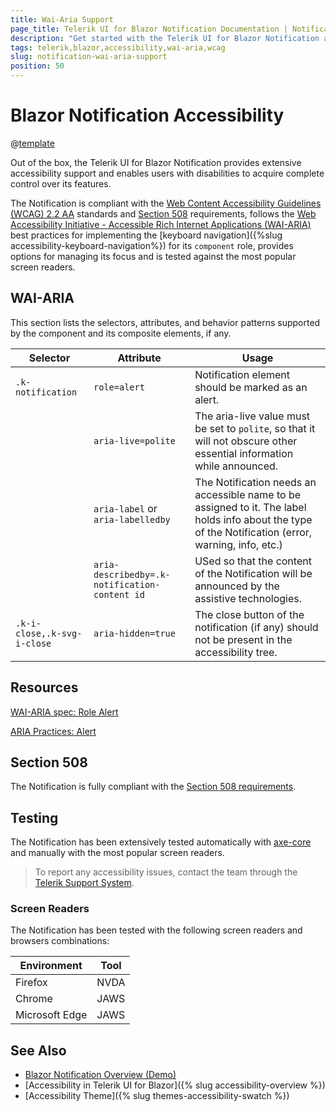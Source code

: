 ```yaml
---
title: Wai-Aria Support
page_title: Telerik UI for Blazor Notification Documentation | Notification Accessibility
description: "Get started with the Telerik UI for Blazor Notification and learn about its accessibility support for WAI-ARIA, Section 508, and WCAG 2.2."
tags: telerik,blazor,accessibility,wai-aria,wcag
slug: notification-wai-aria-support 
position: 50 
---
```


# Blazor Notification Accessibility

@[template](/_contentTemplates/common/parameters-table-styles.md#table-layout)



Out of the box, the Telerik UI for Blazor Notification provides extensive accessibility support and enables users with disabilities to acquire complete control over its features.


The Notification is compliant with the [Web Content Accessibility Guidelines (WCAG) 2.2 AA](https://www.w3.org/TR/WCAG22/) standards and [Section 508](https://www.section508.gov/) requirements, follows the [Web Accessibility Initiative - Accessible Rich Internet Applications (WAI-ARIA)](https://www.w3.org/WAI/ARIA/apg/) best practices for implementing the [keyboard navigation]({%slug accessibility-keyboard-navigation%}) for its `component` role, provides options for managing its focus and is tested against the most popular screen readers.

## WAI-ARIA


This section lists the selectors, attributes, and behavior patterns supported by the component and its composite elements, if any.

| Selector | Attribute | Usage |
| -------- | --------- | ----- |
| `.k-notification` | `role=alert` | Notification element should be marked as an alert. |
|  | `aria-live=polite` | The aria-live value must be set to `polite`, so that it will not obscure other essential information while announced. |
|  | `aria-label` or `aria-labelledby` | The Notification needs an accessible name to be assigned to it. The label holds info about the type of the Notification (error, warning, info, etc.) |
|  | `aria-describedby=.k-notification-content id` | USed so that the content of the Notification will be announced by the assistive technologies. |
| `.k-i-close,.k-svg-i-close` | `aria-hidden=true` | The close button of the notification (if any) should not be present in the accessibility tree. |

## Resources

[WAI-ARIA spec: Role Alert](https://www.w3.org/TR/wai-aria-1.2/#alert)

[ARIA Practices: Alert](https://www.w3.org/WAI/ARIA/apg/patterns/alert/)

## Section 508


The Notification is fully compliant with the [Section 508 requirements](http://www.section508.gov/).

## Testing


The Notification has been extensively tested automatically with [axe-core](https://github.com/dequelabs/axe-core) and manually with the most popular screen readers.

> To report any accessibility issues, contact the team through the [Telerik Support System](https://www.telerik.com/account/support-center).

### Screen Readers


The Notification has been tested with the following screen readers and browsers combinations:

| Environment | Tool |
| ----------- | ---- |
| Firefox | NVDA |
| Chrome | JAWS |
| Microsoft Edge | JAWS |



## See Also

* [Blazor Notification Overview (Demo)](https://demos.telerik.com/blazor-ui/notification/overview)
* [Accessibility in Telerik UI for Blazor]({% slug accessibility-overview %})
* [Accessibility Theme]({% slug themes-accessibility-swatch %})